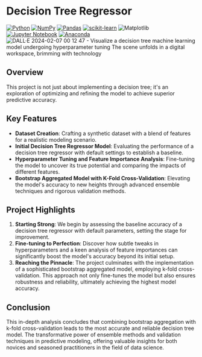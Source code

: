 # Decision Tree Regressor

[![Python](https://img.shields.io/badge/python-3670A0?style=for-the-badge&logo=python&logoColor=ffdd54)](https://www.python.org)
[![NumPy](https://img.shields.io/badge/numpy-%23013243.svg?style=for-the-badge&logo=numpy&logoColor=white)](https://numpy.org)
[![Pandas](https://img.shields.io/badge/pandas-%23150458.svg?style=for-the-badge&logo=pandas&logoColor=white)](https://pandas.pydata.org) 
[![scikit-learn](https://img.shields.io/badge/scikit--learn-%23F7931E.svg?style=for-the-badge&logo=scikit-learn&logoColor=white)](https://scikit-learn.org/stable)
![Matplotlib](https://img.shields.io/badge/Matplotlib-%23ffffff.svg?style=for-the-badge&logo=Matplotlib&logoColor=black)
[![Jupyter Notebook](https://img.shields.io/badge/jupyter-%23FA0F00.svg?style=for-the-badge&logo=jupyter&logoColor=white)](https://jupyter.org/)
[![Anaconda](https://img.shields.io/badge/Anaconda-%2344A833.svg?style=for-the-badge&logo=anaconda&logoColor=white)](https://www.anaconda.com)
![DALL·E 2024-02-07 00 12 47 - Visualize a decision tree machine learning model undergoing hyperparameter tuning  The scene unfolds in a digital workspace, brimming with technology ](https://github.com/ViswanathRajuIndukuri/Decision-Tree-Regressor/assets/144731305/6d367622-b917-4c45-9b74-d26784b96ebd)

## Overview
This project is not just about implementing a decision tree; it's an exploration of optimizing and refining the model to achieve superior predictive accuracy.

## Key Features
  - **Dataset Creation**: Crafting a synthetic dataset with a blend of features for a realistic modeling scenario.
  - **Initial Decision Tree Regressor Model**: Evaluating the performance of a decision tree regressor with default settings to establish a baseline.
  - **Hyperparameter Tuning and Feature Importance Analysis**: Fine-tuning the model to uncover its true potential and comparing the impacts of different features.
  - **Bootstrap Aggregated Model with K-Fold Cross-Validation**: Elevating the model's accuracy to new heights through advanced ensemble techniques and rigorous validation methods.

## Project Highlights
1. **Starting Strong**: We begin by assessing the baseline accuracy of a decision tree regressor with default parameters, setting the stage for improvement.
2. **Fine-tuning to Perfection**: Discover how subtle tweaks in hyperparameters and a keen analysis of feature importances can significantly boost the model's accuracy beyond its initial setup.
3. **Reaching the Pinnacle**: The project culminates with the implementation of a sophisticated bootstrap aggregated model, employing k-fold cross-validation. This approach not only fine-tunes the model but also ensures robustness and reliability, ultimately achieving the highest model accuracy.

## Conclusion
This in-depth analysis concludes that combining bootstrap aggregation with k-fold cross-validation leads to the most accurate and reliable decision tree model. The transformative power of ensemble methods and validation techniques in predictive modeling, offering valuable insights for both novices and seasoned practitioners in the field of data science.
